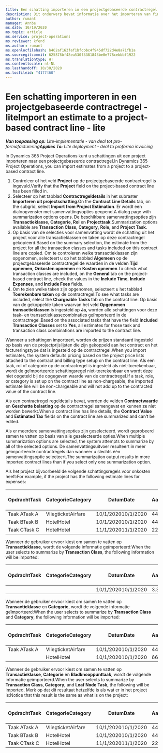 ```yaml
---
title: Een schatting importeren in een projectgebaseerde contractregel - lite
description: Dit onderwerp bevat informatie over het importeren van financiële schattingen uit een project naar een contractregel.
author: rumant
manager: Annbe
ms.date: 10/19/2020
ms.topic: article
ms.service: project-operations
ms.reviewer: kfend
ms.author: rumant
ms.openlocfilehash: b462af163fef1bfcbbc4f945df722d4e8a71fb1a
ms.sourcegitcommit: 625878bf48ea530f3381843be0e778cebbbf1922
ms.translationtype: HT
ms.contentlocale: nl-NL
ms.lasthandoff: 10/30/2020
ms.locfileid: "4177460"
---
```

# <a name="import-an-estimate-to-a-project-based-contract-line---lite"></a><span data-ttu-id="0abd5-103">Een schatting importeren in een projectgebaseerde contractregel - lite</span><span class="sxs-lookup"><span data-stu-id="0abd5-103">Import an estimate to a project-based contract line - lite</span></span>

<span data-ttu-id="0abd5-104">_**Van toepassing op:** Lite-implementatie - van deal tot pro-formafacturering_</span><span class="sxs-lookup"><span data-stu-id="0abd5-104">_**Applies To:** Lite deployment - deal to proforma invoicing_</span></span>

<span data-ttu-id="0abd5-105">In Dynamics 365 Project Operations kunt u schattingen uit een project importeren naar een projectgebaseerde contractregel.</span><span class="sxs-lookup"><span data-stu-id="0abd5-105">In Dynamics 365 Project Operations, you can import estimates from a project to a project-based contract line.</span></span>

1. <span data-ttu-id="0abd5-106">Controleer of het veld **Project** op de projectgebaseerde contractregel is ingevuld.</span><span class="sxs-lookup"><span data-stu-id="0abd5-106">Verify that the **Project** field on the project-based contract line has been filled in.</span></span>
2. <span data-ttu-id="0abd5-107">Selecteer op het tabblad **Contractregeldetails** in het subraster **Importeren uit projectschatting**.</span><span class="sxs-lookup"><span data-stu-id="0abd5-107">On the **Contract Line Details** tab, on the subgrid, select **Import from Project Estimation**.</span></span> <span data-ttu-id="0abd5-108">Er wordt een dialoogvenster met samenvattingsopties geopend.</span><span class="sxs-lookup"><span data-stu-id="0abd5-108">A dialog page with summarization options opens.</span></span> <span data-ttu-id="0abd5-109">De beschikbare samenvattingsopties zijn **Transactieklasse**, **Categorie**, **Rol** en **Projecttaak**.</span><span class="sxs-lookup"><span data-stu-id="0abd5-109">Summarization options available are **Transaction Class**, **Category**, **Role**, and **Project Task**.</span></span>
3. <span data-ttu-id="0abd5-110">Op basis van de selecties voor samenvatting wordt de schatting uit het project voor alle transactieklassen en taken op deze contractregel gekopieerd.</span><span class="sxs-lookup"><span data-stu-id="0abd5-110">Based on the summary selection, the estimate from the project for all the transaction classes and tasks included on this contract line are copied.</span></span> <span data-ttu-id="0abd5-111">Om te controleren welke transactieklassen zijn opgenomen, selecteert u op het tabblad **Algemeen** op de projectgebaseerde contractregel de waarden in de velden **Tijd opnemen**, **Onkosten opnemen** en **Kosten opnemen**.</span><span class="sxs-lookup"><span data-stu-id="0abd5-111">To check what transaction classes are included, on the **General** tab on the project-based contract line, check the values in the **Include Time**, **Include Expenses**, and **Include Fees** fields.</span></span> 
4. <span data-ttu-id="0abd5-112">Om te zien welke taken zijn opgenomen, selecteert u het tabblad **Toerekenbare taken** op de contractregel.</span><span class="sxs-lookup"><span data-stu-id="0abd5-112">To see what tasks are included, select the **Chargeable Tasks** tab on the contract line.</span></span> <span data-ttu-id="0abd5-113">Op basis van de gekoppelde taken waarvan het veld **Opgenomen transactieklassen** is ingesteld op **Ja**, worden alle schattingen voor deze taak- en transactieklassecombinaties geïmporteerd in de contractregel.</span><span class="sxs-lookup"><span data-stu-id="0abd5-113">Based on the associated tasks that have the field **Included Transaction Classes** set to **Yes**, all estimates for those task and transaction class combinations are imported to the contract line.</span></span>

<span data-ttu-id="0abd5-114">Wanneer u schattingen importeert, worden de prijzen standaard ingesteld op basis van de projectprijslijsten die zijn gekoppeld aan het contract en het factureringstype dat is ingesteld op de contractregel.</span><span class="sxs-lookup"><span data-stu-id="0abd5-114">When you import estimates, the system defaults pricing based on the project price lists attached to the contract and billing type setup on the contract line.</span></span> <span data-ttu-id="0abd5-115">Als een taak, rol of categorie op de contractregel is ingesteld als niet-toerekenbaar, wordt de geïmporteerde schattingsregel niet-toerekenbaar en wordt deze niet opgeteld bij de opgegeven waarde van de contractregel.</span><span class="sxs-lookup"><span data-stu-id="0abd5-115">If a task, role, or category is set up on the contract line as non-chargeable, the imported estimate line will be non-chargeable and will not add up to the contracted value of the contract line.</span></span>

<span data-ttu-id="0abd5-116">Als een contractregel regeldetails bevat, worden de velden **Contractwaarde** en **Geschatte belasting** op de contractregel samengevat en kunnen ze niet worden bewerkt.</span><span class="sxs-lookup"><span data-stu-id="0abd5-116">When a contract line has line details, the **Contract Value** and **Estimated Tax** fields on the contract line are summarized and can't be edited.</span></span>

<span data-ttu-id="0abd5-117">Als er meerdere samenvattingsopties zijn geselecteerd, wordt geprobeerd samen te vatten op basis van alle geselecteerde opties.</span><span class="sxs-lookup"><span data-stu-id="0abd5-117">When multiple summarization options are selected, the system attempts to summarize by all of the selected options.</span></span> <span data-ttu-id="0abd5-118">De samenvattingsuitvoer resulteert in meer geïmporteerde contractregels dan wanneer u slechts één samenvattingsoptie selecteert.</span><span class="sxs-lookup"><span data-stu-id="0abd5-118">The summarization output results in more imported contract lines than if you select only one summarization option.</span></span>

<span data-ttu-id="0abd5-119">Als het project bijvoorbeeld de volgende schattingsregels voor onkosten heeft:</span><span class="sxs-lookup"><span data-stu-id="0abd5-119">For example, if the project has the following estimate lines for expenses:</span></span>

| <span data-ttu-id="0abd5-120">Opdracht</span><span class="sxs-lookup"><span data-stu-id="0abd5-120">Task</span></span> | <span data-ttu-id="0abd5-121">Categorie</span><span class="sxs-lookup"><span data-stu-id="0abd5-121">Category</span></span> | <span data-ttu-id="0abd5-122">Datum</span><span class="sxs-lookup"><span data-stu-id="0abd5-122">Date</span></span> | <span data-ttu-id="0abd5-123">Aantal</span><span class="sxs-lookup"><span data-stu-id="0abd5-123">Quantity</span></span> | <span data-ttu-id="0abd5-124">Prijs per eenheid</span><span class="sxs-lookup"><span data-stu-id="0abd5-124">Unit price</span></span> | <span data-ttu-id="0abd5-125">Bedrag</span><span class="sxs-lookup"><span data-stu-id="0abd5-125">Amount</span></span> |
| --- | --- | --- | --- | --- | --- |
| <span data-ttu-id="0abd5-126">Taak A</span><span class="sxs-lookup"><span data-stu-id="0abd5-126">Task A</span></span> | <span data-ttu-id="0abd5-127">Vliegticket</span><span class="sxs-lookup"><span data-stu-id="0abd5-127">Airfare</span></span> | <span data-ttu-id="0abd5-128">10/1/2020</span><span class="sxs-lookup"><span data-stu-id="0abd5-128">10/1/2020</span></span> | <span data-ttu-id="0abd5-129">4</span><span class="sxs-lookup"><span data-stu-id="0abd5-129">4</span></span> | <span data-ttu-id="0abd5-130">400</span><span class="sxs-lookup"><span data-stu-id="0abd5-130">400</span></span> | <span data-ttu-id="0abd5-131">1600</span><span class="sxs-lookup"><span data-stu-id="0abd5-131">1600</span></span> |
| <span data-ttu-id="0abd5-132">Taak B</span><span class="sxs-lookup"><span data-stu-id="0abd5-132">Task B</span></span> | <span data-ttu-id="0abd5-133">Hotel</span><span class="sxs-lookup"><span data-stu-id="0abd5-133">Hotel</span></span> | <span data-ttu-id="0abd5-134">10/1/2020</span><span class="sxs-lookup"><span data-stu-id="0abd5-134">10/1/2020</span></span> | <span data-ttu-id="0abd5-135">4</span><span class="sxs-lookup"><span data-stu-id="0abd5-135">4</span></span> | <span data-ttu-id="0abd5-136">200</span><span class="sxs-lookup"><span data-stu-id="0abd5-136">200</span></span> | <span data-ttu-id="0abd5-137">800</span><span class="sxs-lookup"><span data-stu-id="0abd5-137">800</span></span> |
| <span data-ttu-id="0abd5-138">Taak C</span><span class="sxs-lookup"><span data-stu-id="0abd5-138">Task C</span></span> | <span data-ttu-id="0abd5-139">Hotel</span><span class="sxs-lookup"><span data-stu-id="0abd5-139">Hotel</span></span> | <span data-ttu-id="0abd5-140">11/1/2020</span><span class="sxs-lookup"><span data-stu-id="0abd5-140">11/1/2020</span></span> | <span data-ttu-id="0abd5-141">2</span><span class="sxs-lookup"><span data-stu-id="0abd5-141">2</span></span> | <span data-ttu-id="0abd5-142">200</span><span class="sxs-lookup"><span data-stu-id="0abd5-142">200</span></span> | <span data-ttu-id="0abd5-143">400</span><span class="sxs-lookup"><span data-stu-id="0abd5-143">400</span></span> |

<span data-ttu-id="0abd5-144">Wanneer de gebruiker ervoor kiest om samen te vatten op **Transactieklasse**, wordt de volgende informatie geïmporteerd:</span><span class="sxs-lookup"><span data-stu-id="0abd5-144">When the user selects to summarize by **Transaction Class**, the following information will be imported:</span></span>

| <span data-ttu-id="0abd5-145">Opdracht</span><span class="sxs-lookup"><span data-stu-id="0abd5-145">Task</span></span> | <span data-ttu-id="0abd5-146">Categorie</span><span class="sxs-lookup"><span data-stu-id="0abd5-146">Category</span></span> | <span data-ttu-id="0abd5-147">Datum</span><span class="sxs-lookup"><span data-stu-id="0abd5-147">Date</span></span> | <span data-ttu-id="0abd5-148">Aantal</span><span class="sxs-lookup"><span data-stu-id="0abd5-148">Quantity</span></span> | <span data-ttu-id="0abd5-149">Prijs per eenheid</span><span class="sxs-lookup"><span data-stu-id="0abd5-149">Unit price</span></span> | <span data-ttu-id="0abd5-150">Bedrag</span><span class="sxs-lookup"><span data-stu-id="0abd5-150">Amount</span></span> |
| --- | --- | --- | --- | --- | --- |
| &nbsp; | &nbsp; | <span data-ttu-id="0abd5-151">10/1/2020</span><span class="sxs-lookup"><span data-stu-id="0abd5-151">10/1/2020</span></span> | <span data-ttu-id="0abd5-152">3.34</span><span class="sxs-lookup"><span data-stu-id="0abd5-152">3.34</span></span> | <span data-ttu-id="0abd5-153">840</span><span class="sxs-lookup"><span data-stu-id="0abd5-153">840</span></span> | <span data-ttu-id="0abd5-154">2800</span><span class="sxs-lookup"><span data-stu-id="0abd5-154">2800</span></span> |

<span data-ttu-id="0abd5-155">Wanneer de gebruiker ervoor kiest om samen te vatten op **Transactieklasse** en **Categorie**, wordt de volgende informatie geïmporteerd:</span><span class="sxs-lookup"><span data-stu-id="0abd5-155">When the user selects to summarize by **Transaction Class** and **Category**, the following information will be imported:</span></span>

| <span data-ttu-id="0abd5-156">Opdracht</span><span class="sxs-lookup"><span data-stu-id="0abd5-156">Task</span></span> | <span data-ttu-id="0abd5-157">Categorie</span><span class="sxs-lookup"><span data-stu-id="0abd5-157">Category</span></span> | <span data-ttu-id="0abd5-158">Datum</span><span class="sxs-lookup"><span data-stu-id="0abd5-158">Date</span></span> | <span data-ttu-id="0abd5-159">Aantal</span><span class="sxs-lookup"><span data-stu-id="0abd5-159">Quantity</span></span> | <span data-ttu-id="0abd5-160">Prijs per eenheid</span><span class="sxs-lookup"><span data-stu-id="0abd5-160">Unit price</span></span> | <span data-ttu-id="0abd5-161">Bedrag</span><span class="sxs-lookup"><span data-stu-id="0abd5-161">Amount</span></span> |
| --- | --- | --- | --- | --- | --- |
| <span data-ttu-id="0abd5-162">Taak A</span><span class="sxs-lookup"><span data-stu-id="0abd5-162">Task A</span></span> | <span data-ttu-id="0abd5-163">Vliegticket</span><span class="sxs-lookup"><span data-stu-id="0abd5-163">Airfare</span></span> | <span data-ttu-id="0abd5-164">10/1/2020</span><span class="sxs-lookup"><span data-stu-id="0abd5-164">10/1/2020</span></span> | <span data-ttu-id="0abd5-165">4</span><span class="sxs-lookup"><span data-stu-id="0abd5-165">4</span></span> | <span data-ttu-id="0abd5-166">400</span><span class="sxs-lookup"><span data-stu-id="0abd5-166">400</span></span> | <span data-ttu-id="0abd5-167">1600</span><span class="sxs-lookup"><span data-stu-id="0abd5-167">1600</span></span> |
| &nbsp;| <span data-ttu-id="0abd5-168">Hotel</span><span class="sxs-lookup"><span data-stu-id="0abd5-168">Hotel</span></span> | <span data-ttu-id="0abd5-169">10/1/2020</span><span class="sxs-lookup"><span data-stu-id="0abd5-169">10/1/2020</span></span> | <span data-ttu-id="0abd5-170">6</span><span class="sxs-lookup"><span data-stu-id="0abd5-170">6</span></span> | <span data-ttu-id="0abd5-171">200</span><span class="sxs-lookup"><span data-stu-id="0abd5-171">200</span></span> | <span data-ttu-id="0abd5-172">1200</span><span class="sxs-lookup"><span data-stu-id="0abd5-172">1200</span></span> |

<span data-ttu-id="0abd5-173">Wanneer de gebruiker ervoor kiest om samen te vatten op **Transactieklasse**, **Categorie** en **Bladknooppunttaak**, wordt de volgende informatie geïmporteerd.</span><span class="sxs-lookup"><span data-stu-id="0abd5-173">When the user selects to summarize by **Transaction Class**, **Category**, and **Leaf Node Task**, the following will be imported.</span></span> <span data-ttu-id="0abd5-174">Merk op dat dit resultaat hetzelfde is als wat er in het project is:</span><span class="sxs-lookup"><span data-stu-id="0abd5-174">Notice that this result is the same as what is on the project:</span></span>

| <span data-ttu-id="0abd5-175">Opdracht</span><span class="sxs-lookup"><span data-stu-id="0abd5-175">Task</span></span> | <span data-ttu-id="0abd5-176">Categorie</span><span class="sxs-lookup"><span data-stu-id="0abd5-176">Category</span></span> | <span data-ttu-id="0abd5-177">Datum</span><span class="sxs-lookup"><span data-stu-id="0abd5-177">Date</span></span> | <span data-ttu-id="0abd5-178">Aantal</span><span class="sxs-lookup"><span data-stu-id="0abd5-178">Quantity</span></span> | <span data-ttu-id="0abd5-179">Prijs per eenheid</span><span class="sxs-lookup"><span data-stu-id="0abd5-179">Unit price</span></span> | <span data-ttu-id="0abd5-180">Bedrag</span><span class="sxs-lookup"><span data-stu-id="0abd5-180">Amount</span></span> |
| --- | --- | --- | --- | --- | --- |
| <span data-ttu-id="0abd5-181">Taak A</span><span class="sxs-lookup"><span data-stu-id="0abd5-181">Task A</span></span> | <span data-ttu-id="0abd5-182">Vliegticket</span><span class="sxs-lookup"><span data-stu-id="0abd5-182">Airfare</span></span> | <span data-ttu-id="0abd5-183">10/1/2020</span><span class="sxs-lookup"><span data-stu-id="0abd5-183">10/1/2020</span></span> | <span data-ttu-id="0abd5-184">4</span><span class="sxs-lookup"><span data-stu-id="0abd5-184">4</span></span> | <span data-ttu-id="0abd5-185">400</span><span class="sxs-lookup"><span data-stu-id="0abd5-185">400</span></span> | <span data-ttu-id="0abd5-186">1600</span><span class="sxs-lookup"><span data-stu-id="0abd5-186">1600</span></span> |
| <span data-ttu-id="0abd5-187">Taak B</span><span class="sxs-lookup"><span data-stu-id="0abd5-187">Task B</span></span> | <span data-ttu-id="0abd5-188">Hotel</span><span class="sxs-lookup"><span data-stu-id="0abd5-188">Hotel</span></span> | <span data-ttu-id="0abd5-189">10/1/2020</span><span class="sxs-lookup"><span data-stu-id="0abd5-189">10/1/2020</span></span> | <span data-ttu-id="0abd5-190">4</span><span class="sxs-lookup"><span data-stu-id="0abd5-190">4</span></span> | <span data-ttu-id="0abd5-191">200</span><span class="sxs-lookup"><span data-stu-id="0abd5-191">200</span></span> | <span data-ttu-id="0abd5-192">800</span><span class="sxs-lookup"><span data-stu-id="0abd5-192">800</span></span> |
| <span data-ttu-id="0abd5-193">Taak C</span><span class="sxs-lookup"><span data-stu-id="0abd5-193">Task C</span></span> | <span data-ttu-id="0abd5-194">Hotel</span><span class="sxs-lookup"><span data-stu-id="0abd5-194">Hotel</span></span> | <span data-ttu-id="0abd5-195">11/1/2020</span><span class="sxs-lookup"><span data-stu-id="0abd5-195">11/1/2020</span></span> | <span data-ttu-id="0abd5-196">2</span><span class="sxs-lookup"><span data-stu-id="0abd5-196">2</span></span> | <span data-ttu-id="0abd5-197">200</span><span class="sxs-lookup"><span data-stu-id="0abd5-197">200</span></span> | <span data-ttu-id="0abd5-198">400</span><span class="sxs-lookup"><span data-stu-id="0abd5-198">400</span></span> |
